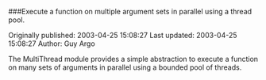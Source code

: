 ###Execute a function on multiple argument sets in parallel using a thread pool.

Originally published: 2003-04-25 15:08:27
Last updated: 2003-04-25 15:08:27
Author: Guy Argo

The MultiThread module provides a simple abstraction to execute a function on many sets of arguments in parallel using a bounded pool of threads.